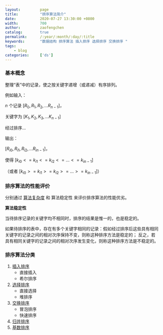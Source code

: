 ```yaml
---
layout:         page
title:          "排序算法简介"
date:           2020-07-27 13:30:00 +0800
width:          700
author:         zaofengchen
catalog:        true 
permalink:      /:year/:month/:day/:title
keywords:       "数据结构 排序算法 插入排序 选择排序 交换排序 "
tags:
    - blog
categories:     ['ds']
---
```


<!-- 渲染公式 -->
<script src="{{ site.url }}/static/js/MathJax.js?config=TeX-AMS-MML_HTMLorMML" type="text/javascript"></script>
<script type="text/x-mathjax-config">
    MathJax.Hub.Config({
        tex2jax: {
        skipTags: ['script', 'noscript', 'style', 'textarea', 'pre'],
        inlineMath: [['$','$']]
        }
    });
</script>
<!-- 渲染公式 -->

### 基本概念
整理“表”中的记录，使之按关键字递增（或递减）有序排列。

例如输入：

$n$ 个记录 $[R_0,R_1,R_2,...R_{n-1}]$，

关键字为 $[K_1,K_2,K_3,...K_{n-1}]$

经过排序...

输出：

$[R_{i0},R_{i1},R_{i2},...R_{in-1}]$，

使得 $[k_{i0}<=k_{i1}<=k_{i2}<=...<=k_{in-1}]$

（或者 $[k_{i0}>=k_{i1}>=k_{i2}>=...>=k_{in-1}]$）

### 排序算法的性能评价

分别通过 [算法复杂度](/2020/06/01/time-complexity-algorithm#算法复杂度) 和 算法稳定性 来评价排序算法的性能优劣。

**算法稳定性**

当待排序记录的关键字均不相同时，排序的结果是惟一的，也是稳定的。

如果待排序的表中，存在有多个关键字相同的记录：假如经过排序后这些具有相同关键字的记录之间的相对次序保持不变，则称这种排序方法是稳定的；
反之，若具有相同关键字的记录之间的相对次序发生变化，则称这种排序方法是不稳定的。

### 排序算法分类
1. [插入排序](/2020/07/28/insert-sort)
    - 直接插入
    - 希尔排序
2. [选择排序](/2020/07/30/select-sort)
    - 直接选择
    - 堆排序
3. [交换排序](/2020/07/29/swap-sort)
    - 冒泡排序
    - 快速排序
4. [归并排序](/2020/08/01/merge-sort)
5. [基数排序](/2020/08/01/radix-sort)